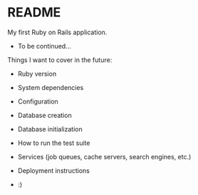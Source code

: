 # README

My first Ruby on Rails application.

* To be continued...

Things I want to cover in the future:

* Ruby version

* System dependencies

* Configuration

* Database creation

* Database initialization

* How to run the test suite

* Services (job queues, cache servers, search engines, etc.)

* Deployment instructions

* :)
